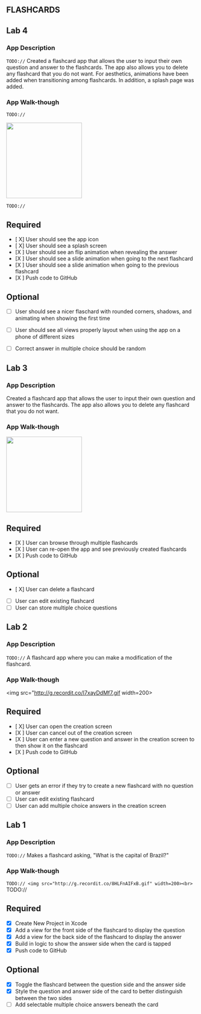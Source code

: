 ## FLASHCARDS

## Lab 4

### App Description
`TODO://`  Created a flashcard app that allows the user to input their own question and answer to the flashcards. The app also allows you to delete any flashcard that you do not want. For aesthetics, animations have been added when transitioning among flashcards. In addition, a splash page was added.

### App Walk-though

`TODO://` 

<img src="http://g.recordit.co/xJ3kEARGh3.gif" width=200><br>

`TODO://` 

## Required
- [ X] User should see the app icon 
- [ X] User should see a splash screen
- [X ] User should see an flip animation when revealing the answer
- [X ] User should see a slide animation when going to the next flashcard
- [X ] User should see a slide animation when going to the previous flashcard
- [X ] Push code to GitHub

## Optional
- [ ] User should see a nicer flaschard with rounded corners, shadows, and animating when showing the first time
- [ ] User should see all views properly layout when using the app on a phone of different sizes
- [ ] Correct answer in multiple choice should be random


## Lab 3

### App Description 
 Created a flashcard app that allows the user to input their own question and answer to the flashcards. The app also allows you to delete any flashcard that you do not want.

### App Walk-though


<img src="http://g.recordit.co/CEUcOSamRw.gif" width=200><br>



## Required
- [X ] User can browse through multiple flashcards
- [X ] User can re-open the app and see previously created flashcards
- [X ] Push code to GitHub
## Optional
- [ X] User can delete a flashcard
- [ ] User can edit existing flashcard
- [ ] User can store multiple choice questions

## Lab 2

### App Description
 `TODO://` A flashcard app where you can make a modification of the flashcard.


### App Walk-though

<img src="http://g.recordit.co/I7xayDdMf7.gif width=200><br>

## Required
- [ X] User can open the creation screen
- [X ] User can cancel out of the creation screen
- [X ] User can enter a new question and answer in the creation screen to then show it on the flashcard
- [X ] Push code to GitHub

## Optional
- [ ] User gets an error if they try to create a new flashcard with no question or answer
- [ ] User can edit existing flashcard
- [ ] User can add multiple choice answers in the creation screen

## Lab 1

### App Description
`TODO://` Makes a flashcard asking, "What is the capital of Brazil?"

### App Walk-though
`TODO://
<img src="http://g.recordit.co/8HLFnAIFxB.gif" width=200><br>
`TODO://

## Required
- [X] Create New Project in Xcode
- [X] Add a view for the front side of the flashcard to display the question
- [X] Add a view for the back side of the flashcard to display the answer
- [X] Build in logic to show the answer side when the card is tapped
- [X] Push code to GitHub
## Optional
- [X] Toggle the flashcard between the question side and the answer side
- [X] Style the question and answer side of the card to better distinguish between the two sides
- [ ] Add selectable multiple choice answers beneath the card
